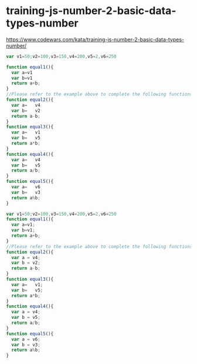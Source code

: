 # training-js-number-2-basic-data-types-number
https://www.codewars.com/kata/training-js-number-2-basic-data-types-number/



```javascript
var v1=50;v2=100,v3=150,v4=200,v5=2,v6=250

function equal1(){
  var a=v1
  var b=v1
  return a+b;
}
//Please refer to the example above to complete the following functions
function equal2(){
  var a=   v4
  var b=   v2
  return a-b;
}
function equal3(){
  var a=   v1
  var b=   v5
  return a*b;
}
function equal4(){
  var a=   v4
  var b=   v5
  return a/b;
}
function equal5(){
  var a=   v6
  var b=   v3
  return a%b;
}
```

```javascript
var v1=50;v2=100,v3=150,v4=200,v5=2,v6=250
function equal1(){
  var a=v1;
  var b=v1;
  return a+b;
}
//Please refer to the example above to complete the following functions
function equal2(){
  var a = v4;
  var b = v2;
  return a-b;
}
function equal3(){
  var a=   v1;
  var b=   v5;
  return a*b;
}
function equal4(){
  var a = v4;
  var b = v5;
  return a/b;
}
function equal5(){
  var a = v6;
  var b = v3;
  return a%b;
}
```

